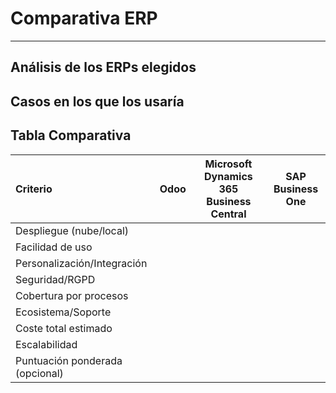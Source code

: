 # Comparativa ERP
---

## Análisis de los ERPs elegidos

## Casos en los que los usaría

## Tabla Comparativa


| Criterio                        | Odoo | Microsoft Dynamics 365 Business Central | SAP Business One |
| :------------------------------ | :--: | --------------------------------------- | ---------------- |
| Despliegue (nube/local)         |      |                                         |                  |
| Facilidad de uso                |      |                                         |                  |
| Personalización/Integración     |      |                                         |                  |
| Seguridad/RGPD                  |      |                                         |                  |
| Cobertura por procesos          |      |                                         |                  |
| Ecosistema/Soporte              |      |                                         |                  |
| Coste total estimado            |      |                                         |                  |
| Escalabilidad                   |      |                                         |                  |
| Puntuación ponderada (opcional) |      |                                         |                  |
